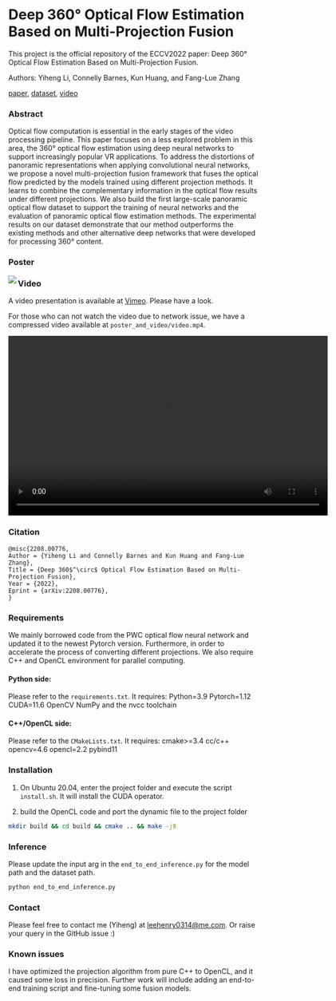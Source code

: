 # Deep 360° Optical Flow Estimation Based on Multi-Projection Fusion

This project is the official repository of the ECCV2022 paper: Deep 360° Optical Flow Estimation Based on Multi-Projection Fusion. 

Authors: Yiheng Li, Connelly Barnes, Kun Huang, and Fang-Lue Zhang

[paper](https://arxiv.org/abs/2208.00776), [dataset](https://vuw-my.sharepoint.com/:f:/g/personal/zhangfa_staff_vuw_ac_nz/Eh6vF7Ge17hJmjiZ4L8nja8BWihQg1CVhkRWiDwHkmg0Ug?e=epeqCH), [video](https://vimeo.com/759311280)

### Abstract 
Optical flow computation is essential in the early stages of the video processing pipeline. This paper focuses on a less explored problem in this area, the 360° optical flow estimation using deep neural networks to support increasingly popular VR applications. To address the distortions of panoramic representations when applying convolutional neural networks, we propose a novel multi-projection fusion framework that fuses the optical flow predicted by the models trained using different projection methods. It learns to combine the complementary information in the optical flow results under different projections. We also build the first large-scale panoramic optical flow dataset to support the training of neural networks and the evaluation of panoramic optical flow estimation methods. The experimental results on our dataset demonstrate that our method outperforms the existing methods and other alternative deep networks that were developed for processing 360° content.

### Poster
<img align="left" src="poster_and_video/poster.png">

### Video
A video presentation is available at [Vimeo](https://vimeo.com/759311280). Please have a look.

For those who can not watch the video due to network issue, we have a compressed video available at `poster_and_video/video.mp4`.

<video src="poster_and_video/video.mp4" width="640px" height="360px" controls="controls"></video>

### Citation
```
@misc{2208.00776,
Author = {Yiheng Li and Connelly Barnes and Kun Huang and Fang-Lue Zhang},
Title = {Deep 360$^\circ$ Optical Flow Estimation Based on Multi-Projection Fusion},
Year = {2022},
Eprint = {arXiv:2208.00776},
}
```

### Requirements
We mainly borrowed code from the PWC optical flow neural network and updated it to the newest Pytorch version. Furthermore, in order to accelerate the process of converting different projections. We also require C++ and OpenCL environment for parallel computing.

#### Python side:
Please refer to the `requirements.txt`. It requires:
Python=3.9
Pytorch=1.12
CUDA=11.6
OpenCV
NumPy
and the nvcc toolchain

#### C++/OpenCL side:
Please refer to the `CMakeLists.txt`. It requires:
cmake>=3.4
cc/c++
opencv=4.6
opencl=2.2
pybind11

### Installation
1. On Ubuntu 20.04, enter the project folder and execute the script `install.sh`. It will install the CUDA operator.

2. build the OpenCL code and port the dynamic file to the project folder
```bash
mkdir build && cd build && cmake .. && make -j8
```

### Inference
Please update the input arg in the `end_to_end_inference.py` for the model path and the dataset path.
```bash
python end_to_end_inference.py
```

### Contact 
Please feel free to contact me (Yiheng) at leehenry0314@me.com. Or raise your query in the GitHub issue :)

### Known issues
I have optimized the projection algorithm from pure C++ to OpenCL, and it caused some loss in precision. Further work will include adding an end-to-end training script and fine-tuning some fusion models.

